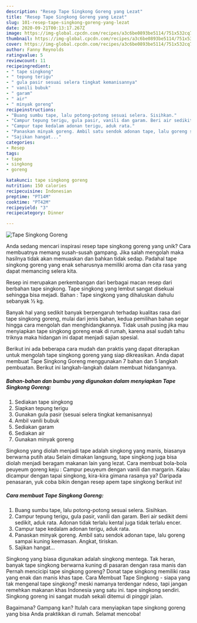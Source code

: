 ```yaml
---
description: "Resep Tape Singkong Goreng yang Lezat"
title: "Resep Tape Singkong Goreng yang Lezat"
slug: 101-resep-tape-singkong-goreng-yang-lezat
date: 2020-09-21T00:13:17.267Z
image: https://img-global.cpcdn.com/recipes/a3c6be0893be5114/751x532cq70/tape-singkong-goreng-foto-resep-utama.jpg
thumbnail: https://img-global.cpcdn.com/recipes/a3c6be0893be5114/751x532cq70/tape-singkong-goreng-foto-resep-utama.jpg
cover: https://img-global.cpcdn.com/recipes/a3c6be0893be5114/751x532cq70/tape-singkong-goreng-foto-resep-utama.jpg
author: Fanny Reynolds
ratingvalue: 5
reviewcount: 11
recipeingredient:
- " tape singkong"
- " tepung terigu"
- " gula pasir sesuai selera tingkat kemanisannya"
- " vanili bubuk"
- " garam"
- " air"
- " minyak goreng"
recipeinstructions:
- "Buang sumbu tape, lalu potong-potong sesuai selera. Sisihkan."
- "Campur tepung terigu, gula pasir, vanili dan garam. Beri air sedikit demi sedikit, aduk rata. Adonan tidak terlalu kental juga tidak terlalu encer."
- "Campur tape kedalam adonan terigu, aduk rata."
- "Panaskan minyak goreng. Ambil satu sendok adonan tape, lalu goreng sampai kuning keemasan. Angkat, tiriskan."
- "Sajikan hangat..."
categories:
- Resep
tags:
- tape
- singkong
- goreng

katakunci: tape singkong goreng 
nutrition: 150 calories
recipecuisine: Indonesian
preptime: "PT14M"
cooktime: "PT42M"
recipeyield: "3"
recipecategory: Dinner

---
```



![Tape Singkong Goreng](https://img-global.cpcdn.com/recipes/a3c6be0893be5114/751x532cq70/tape-singkong-goreng-foto-resep-utama.jpg)

Anda sedang mencari inspirasi resep tape singkong goreng yang unik? Cara membuatnya memang susah-susah gampang. Jika salah mengolah maka hasilnya tidak akan memuaskan dan bahkan tidak sedap. Padahal tape singkong goreng yang enak seharusnya memiliki aroma dan cita rasa yang dapat memancing selera kita.

Resep ini merupakan perkembangan dari berbagai macan resep dari berbahan tape singkong. Tape singkong yang lembut sangat disekuai sehingga bisa mejadi. Bahan : Tape singkong yang dihaluskan dahulu sebanyak ½ kg.

Banyak hal yang sedikit banyak berpengaruh terhadap kualitas rasa dari tape singkong goreng, mulai dari jenis bahan, kedua pemilihan bahan segar hingga cara mengolah dan menghidangkannya. Tidak usah pusing jika mau menyiapkan tape singkong goreng enak di rumah, karena asal sudah tahu triknya maka hidangan ini dapat menjadi sajian spesial.


Berikut ini ada beberapa cara mudah dan praktis yang dapat diterapkan untuk mengolah tape singkong goreng yang siap dikreasikan. Anda dapat membuat Tape Singkong Goreng menggunakan 7 bahan dan 5 langkah pembuatan. Berikut ini langkah-langkah dalam membuat hidangannya.

<!--inarticleads1-->

##### Bahan-bahan dan bumbu yang digunakan dalam menyiapkan Tape Singkong Goreng:

1. Sediakan  tape singkong
1. Siapkan  tepung terigu
1. Gunakan  gula pasir (sesuai selera tingkat kemanisannya)
1. Ambil  vanili bubuk
1. Sediakan  garam
1. Sediakan  air
1. Gunakan  minyak goreng


Singkong yang diolah menjadi tape adalah singkong yang manis, biasanya berwarna putih atau Selain dimakan langsung, tape singkong juga bisa diolah menjadi beragam makanan lain yang lezat. Cara membuat bola-bola peuyeum goreng keju : Campur peuyeum dengan vanili dan margarin. Kalau dicampur dengan tapai singkong, kira-kira gimana rasanya ya? Daripada penasaran, yuk coba bikin dengan resep apem tape singkong berikut ini! 

<!--inarticleads2-->

##### Cara membuat Tape Singkong Goreng:

1. Buang sumbu tape, lalu potong-potong sesuai selera. Sisihkan.
1. Campur tepung terigu, gula pasir, vanili dan garam. Beri air sedikit demi sedikit, aduk rata. Adonan tidak terlalu kental juga tidak terlalu encer.
1. Campur tape kedalam adonan terigu, aduk rata.
1. Panaskan minyak goreng. Ambil satu sendok adonan tape, lalu goreng sampai kuning keemasan. Angkat, tiriskan.
1. Sajikan hangat...


Singkong yang biasa digunakan adalah singkong mentega. Tak heran, banyak tape singkong berwarna kuning di pasaran dengan rasa manis dan Pernah mencicipi tape singkong goreng? Donat tape singkong memiliki rasa yang enak dan manis khas tape. Cara Membuat Tape Singkong - siapa yang tak mengenal tape singkong? meski namanya terdengar ndeso, tapi jangan remehkan makanan khas Indonesia yang satu ini. tape singkong sendiri. Singkong goreng ini sangat mudah sekali ditemui di pinggir jalan. 

Bagaimana? Gampang kan? Itulah cara menyiapkan tape singkong goreng yang bisa Anda praktikkan di rumah. Selamat mencoba!
